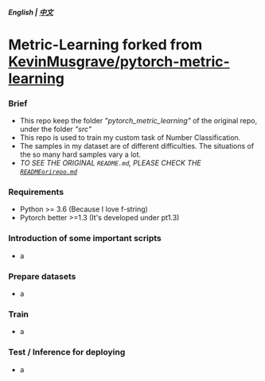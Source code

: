 ##### English | [中文](./README_cn.md)

# Metric-Learning forked from  [KevinMusgrave/pytorch-metric-learning](https://github.com/KevinMusgrave/pytorch-metric-learning)

### Brief
- This repo keep the folder _"pytorch_metric_learning"_ of the original repo, under the folder _"src"_
- This repo is used to train my custom task of Number Classification. 
- The samples in my dataset are of different difficulties. The situations of the so many hard samples vary a lot.
- _TO SEE THE ORIGINAL ```README.md```, PLEASE CHECK THE [```READMEorirepo.md```](./READMEorirepo.md)_

### Requirements
- Python >= 3.6 (Because I love f-string)
- Pytorch better >=1.3 (It's developed under pt1.3)

### Introduction of some important scripts
- a

### Prepare datasets
- a

### Train
- a

### Test / Inference for deploying
- a

